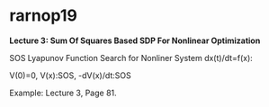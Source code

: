 # rarnop19
**Lecture 3: Sum Of Squares Based SDP For Nonlinear Optimization**

 SOS Lyapunov Function Search for Nonliner System dx(t)/dt=f(x):  
 
 V(0)=0,    V(x):SOS,     -dV(x)/dt:SOS


Example: Lecture 3, Page 81.
